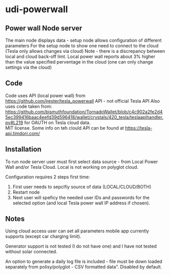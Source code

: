 # udi-powerwall
## Power wall Node server
The main node displays data - setup node allows configuration of different parameters
For the setup node to show one need to connect to the cloud (Tesla only allows changes via cloud)
Note - there is a discrepancy between local and cloud back-off limt.  Local power wall reports about 3% higher than the value specified perventage in the cloud (one can only change settings via the cloud)

## Code
Code uses API (local power wall) from https://github.com/jrester/tesla_powerwall API - not official Tesla API 
Also uses  code taken from: https://github.com/bismuthfoundation/TornadoWallet/blob/c4c902a2fe2d45ec399416baac4eefd39d596418/wallet/crystals/420_tesla/teslaapihandler.py#L219 for OAUTH on Tesla cloud data.  
MIT license.
Some info on teh clould API can be found at https://tesla-api.timdorr.com/

## Installation
To run node server user must first select data source - from Local Power Wall and/or Tesla Cloud.   Local is not working on polyglot cloud.  
 
Configuration requires 2 steps first time:
1) First user needs to sepcifiy source of data (LOCAL/CLOUD/BOTH) 
2) Restart node
3) Next user will speficy the needed user IDs and passwords for the selected option  (and local Tesla power wall IP address if chosen).  

## Notes 
Using cloud access user can set all parameters mobile app currently supports (except car charging limit).

Generator support is not tested (I do not have one) and 
I have not tested without solar connected.

An option to generate a daily log file is included - file must be down loaded separately from polisy/polyglot - CSV formatted data".  Disabled by default.